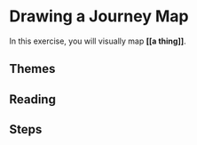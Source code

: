 # Drawing a Journey Map

In this exercise, you will visually map **[[a thing]]**.

## Themes


## Reading


## Steps
